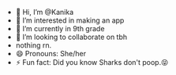 - 👋 Hi, I’m @Kanika
- 👀 I’m interested in making an app
- 🌱 I’m currently in 9th grade
- 💞️ I’m looking to collaborate on tbh
- nothing rn.
- 😄 Pronouns: She/her
- ⚡ Fun fact: Did you know Sharks don't poop.😝

<!---
Kanika/KanikaRia is a ✨ special ✨ repository because its `README.md` (this file) appears on your GitHub profile.
You can click the Preview link to take a look at your changes.
--->
